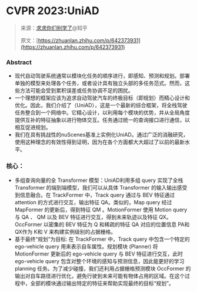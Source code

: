 # CVPR 2023:UniAD

> 来源：[求求你们别学了](https://www.zhihu.com/people/qiu-qiu-ni-men-bie-xue-liao)@知乎
>
> 原文：[https://zhuanlan.zhihu.com/p/642373931](https://zhuanlan.zhihu.com/p/642373931)

### Abstract

* 现代自动驾驶系统通常以模块化任务的顺序进行，即感知、预测和规划。部署单独的模型来处理各个任务，或者设计具有独立头部的多任务范式。然而，这些方法可能会受到累积误差或任务协调不足的困扰。
* 一个理想的框架应该为追求自动驾驶汽车的终极目标（即规划）而精心设计和优化。因此，我们介绍了（UniAD），这是一个最新的综合框架，将全栈驾驶任务整合到一个网络中。它精心设计，以利用每个模块的优势，并从全局角度提供互补的特征抽象以进行物体交互。任务通过统一的查询接口进行通信，以相互促进规划。
* 我们在具有挑战性的nuScenes基准上实例化UniAD。通过广泛的消融研究，使用这种理念的有效性得到证明，因为在各个方面都大大超过了以前的最新水平。

### 核心：

* 多组查询向量的全 Transformer 模型：UniAD利用多组 query 实现了全栈 Transformer 的端到端模型，我们可以从具体 Transformer 的输入输出感受到信息融合。在 TrackFormer 中，Track query 通过与 BEV 特征通过 attention 的方式进行交互，输出特征 QA。类似的，Map query 经过 MapFormer 的更新后，得到特征 QM 。MotionFormer 使用 Motion query 与 QA 、 QM 以及 BEV 特征进行交互，得到未来轨迹以及特征 QX。OccFormer 以密集的 BEV 特征为 Q 和稀疏的特征 QA 对应的位置信息 PA和 QX作为 K和 V 来构建实例级别的占据栅格。
* 基于最终“规划”为目标: 在 TrackFormer 中，Track query 中包含一个特定的 ego-vehicle query 用来表示自车属性。规划模块 (Planner) 将 MotionFormer 更新后的 ego-vehicle query 与 BEV 特征进行交互，此时 ego-vehicle query 包含对整个环境的感知与预测信息，因此能更好的学习 planning 任务。为了减少碰撞，我们还利用占据栅格预测模块 OccFormer 的输出对自车路径进行优化，避免行驶到未来可能有物体占用的区域。在这个过程中，全部的模块通过输出特定的特征来帮助实现最终的目标“规划”。
